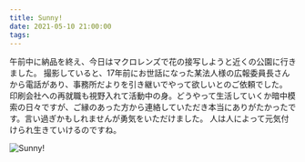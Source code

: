 ```yaml
---
title: Sunny!
date: 2021-05-10 21:00:00
tags:
---
```


午前中に納品を終え、今日はマクロレンズで花の接写しようと近くの公園に行きました。
撮影していると、17年前にお世話になった某法人様の広報委員長さんから電話があり、事務所だよりを引き継いでやって欲しいとのご依頼でした。
印刷会社への再就職も視野入れて活動中の身。どうやって生活していくか暗中模索の日々ですが、ご縁のあった方から連絡していただき本当にありがたかったです。言い過ぎかもしれませんが勇気をいただけました。
人は人によって元気付けられ生きていけるのですね。

![Sunny!](images/210510_K7_PK70564.jpg)